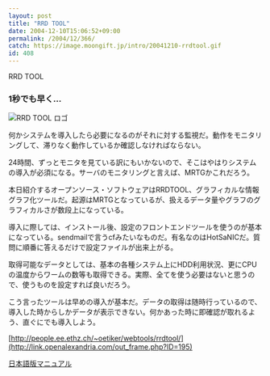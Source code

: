 ```yaml
---
layout: post
title: "RRD TOOL"
date: 2004-12-10T15:06:52+09:00
permalink: /2004/12/366/
catch: https://image.moongift.jp/intro/20041210-rrdtool.gif
id: 408
---
```

RRD TOOL  
<!--more-->

### 1秒でも早く…
  

![RRD TOOL ロゴ](https://image.moongift.jp/intro/20041210-rrdtool.gif "RRD TOOL ロゴ")

  

何かシステムを導入したら必要になるのがそれに対する監視だ。動作をモニタリングして、滞りなく動作しているか確認しなければならない。

  

24時間、ずっとモニタを見ている訳にもいかないので、そこはやはりシステムの導入が必須になる。サーバのモニタリングと言えば、MRTGかこれだろう。

  

本日紹介するオープンソース・ソフトウェアはRRDTOOL、グラフィカルな情報グラフ化ツールだ。起源はMRTGとなっているが、扱えるデータ量やグラフのグラフィカルさが数段上になっている。

  

導入に際しては、インストール後、設定のフロントエンドツールを使うのが基本になっている。sendmailで言うcfみたいなものだ。有名なのはHotSaNICだ。質問に順番に答えるだけで設定ファイルが出来上がる。

  

取得可能なデータとしては、基本の各種システム上にHDD利用状況、更にCPUの温度からワームの数等も取得できる。実際、全てを使う必要はないと思うので、使うものを設定すれば良いだろう。

  

こう言ったツールは早めの導入が基本だ。データの取得は随時行っているので、導入した時からしかデータが表示できない。何かあった時に即確認が取れるよう、直ぐにでも導入しよう。

  

[http://people.ee.ethz.ch/~oetiker/webtools/rrdtool/](http://link.openalexandria.com/out_frame.php?ID=195)

  

[日本語版マニュアル](http://link.openalexandria.com/out_frame.php?ID=199)

